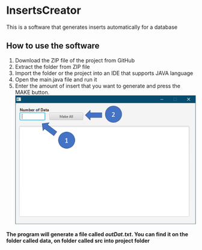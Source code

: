 # InsertsCreator
This is a software that generates inserts automatically for a database

## How to use the software
1) Download the ZIP file of the project from GitHub
2) Extract the folder from ZIP file
3) Import the folder or the project into an IDE that supports JAVA language
4) Open the main.java file and run it
5) Enter the amount of insert that you want to generate and press the MAKE button.
![CAPTURA](https://github.com/jcguerra10/InsertsCreator/blob/main/src/data/Captura.PNG)

**The program will generate a file called *outDat.txt*. You can find it on the folder called data, on folder called src into project folder**
